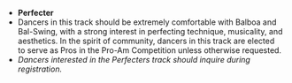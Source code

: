 * __Perfecter__
* Dancers in this track should be extremely comfortable with Balboa and Bal-Swing, with a strong interest in perfecting technique, musicality, and aesthetics. In the spirit of community, dancers in this track are elected to serve as Pros in the Pro-Am Competition unless otherwise requested.
* _Dancers interested in the Perfecters track should inquire during registration._
